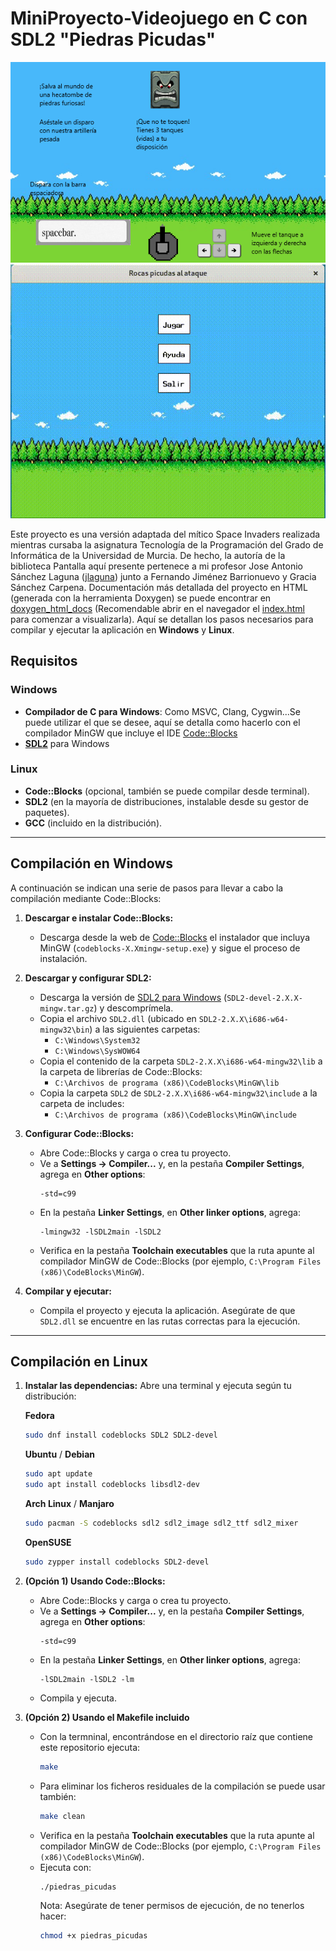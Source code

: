 # MiniProyecto-Videojuego en C con SDL2 "Piedras Picudas"

![Sección Ayuda](./ayuda.bmp) ![Gameplay](./gameplay.gif)

Este proyecto es una versión adaptada del mítico Space Invaders realizada mientras cursaba la asignatura Tecnología de la Programación del Grado de Informática de la Universidad de Murcia. De hecho, la autoría de la biblioteca Pantalla aquí presente pertenece a mi profesor Jose Antonio Sánchez Laguna ([jlaguna](https://ants.inf.um.es/staff/jlaguna/)) junto a Fernando Jiménez Barrionuevo y Gracia Sánchez Carpena. Documentación más detallada del proyecto en HTML (generada con la herramienta Doxygen) se puede encontrar en [doxygen_html_docs](./doxygen_html_docs) (Recomendable abrir en el navegador el [index.html](./doxygen_html_docs/index.html) para comenzar a visualizarla). Aquí se detallan los pasos necesarios para compilar y ejecutar la aplicación en **Windows** y **Linux**.

## Requisitos

### Windows
- **Compilador de C para Windows**: Como MSVC, Clang, Cygwin...Se puede utilizar el que se desee, aquí se detalla como hacerlo con el compilador MinGW que incluye el IDE [Code::Blocks](https://www.codeblocks.org/)
- **[SDL2](https://wiki.libsdl.org/SDL2/Installation)** para Windows

### Linux
- **Code::Blocks** (opcional, también se puede compilar desde terminal).
- **SDL2** (en la mayoría de distribuciones, instalable desde su gestor de paquetes).
- **GCC** (incluido en la distribución).

---

## Compilación en Windows

A continuación se indican una serie de pasos para llevar a cabo la compilación mediante Code::Blocks:

1. **Descargar e instalar Code::Blocks:**
   - Descarga desde la web de [Code::Blocks](https://www.codeblocks.org/downloads/binaries/) el instalador que incluya MinGW (`codeblocks-X.Xmingw-setup.exe`) y sigue el proceso de instalación.

2. **Descargar y configurar SDL2:**
   - Descarga la versión de [SDL2 para Windows](SDL2-devel-2.X.X-mingw.tar.gz) (`SDL2-devel-2.X.X-mingw.tar.gz`) y descomprímela.
   - Copia el archivo `SDL2.dll` (ubicado en `SDL2-2.X.X\i686-w64-mingw32\bin`) a las siguientes carpetas:
     - `C:\Windows\System32`
     - `C:\Windows\SysWOW64`
   - Copia el contenido de la carpeta `SDL2-2.X.X\i686-w64-mingw32\lib` a la carpeta de librerías de Code::Blocks:
     - `C:\Archivos de programa (x86)\CodeBlocks\MinGW\lib`
   - Copia la carpeta `SDL2` de `SDL2-2.X.X\i686-w64-mingw32\include` a la carpeta de includes:
     - `C:\Archivos de programa (x86)\CodeBlocks\MinGW\include`

3. **Configurar Code::Blocks:**
   - Abre Code::Blocks y carga o crea tu proyecto.
   - Ve a **Settings → Compiler...** y, en la pestaña **Compiler Settings**, agrega en **Other options**:
     ```
     -std=c99
     ```
   - En la pestaña **Linker Settings**, en **Other linker options**, agrega:
     ```
     -lmingw32 -lSDL2main -lSDL2
     ```
   - Verifica en la pestaña **Toolchain executables** que la ruta apunte al compilador MinGW de Code::Blocks (por ejemplo, `C:\Program Files (x86)\CodeBlocks\MinGW`).

4. **Compilar y ejecutar:**
   - Compila el proyecto y ejecuta la aplicación. Asegúrate de que `SDL2.dll` se encuentre en las rutas correctas para la ejecución.

---

## Compilación en Linux

1. **Instalar las dependencias:**
   Abre una terminal y ejecuta según tu distribución:

   **Fedora**
   ```bash
   sudo dnf install codeblocks SDL2 SDL2-devel
   ```
   **Ubuntu** / **Debian**
   ```bash
   sudo apt update
   sudo apt install codeblocks libsdl2-dev
   ```
   **Arch Linux** / **Manjaro**
   ```bash
   sudo pacman -S codeblocks sdl2 sdl2_image sdl2_ttf sdl2_mixer
   ```
   **OpenSUSE**
   ```bash
   sudo zypper install codeblocks SDL2-devel
   ```
3. **(Opción 1) Usando Code::Blocks:**
   - Abre Code::Blocks y carga o crea tu proyecto.
   - Ve a **Settings → Compiler...** y, en la pestaña **Compiler Settings**, agrega en **Other options**:
     ```
     -std=c99
     ```
   - En la pestaña **Linker Settings**, en **Other linker options**, agrega:
     ```
     -lSDL2main -lSDL2 -lm
     ```
    - Compila y ejecuta.

4. **(Opción 2) Usando el Makefile incluido**
   - Con la termninal, encontrándose en el directorio raíz que contiene este repositorio ejecuta:
     ```bash
     make
     ```
   - Para eliminar los ficheros residuales de la compilación se puede usar también:
     ```bash
     make clean
     ```
   - Verifica en la pestaña **Toolchain executables** que la ruta apunte al compilador MinGW de Code::Blocks (por ejemplo, `C:\Program Files (x86)\CodeBlocks\MinGW`).
   - Ejecuta con:
     ```bash
     ./piedras_picudas
     ```
     Nota: Asegúrate de tener permisos de ejecución, de no tenerlos hacer:
     ```bash
     chmod +x piedras_picudas
     ```
   
